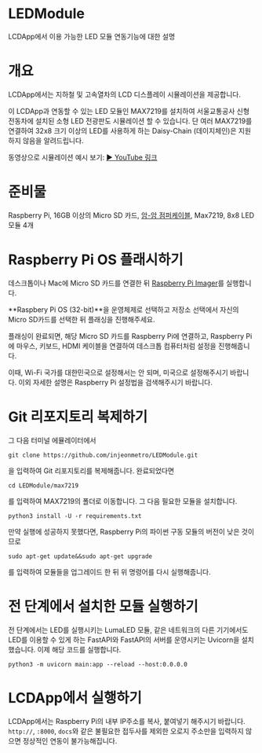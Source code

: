 # LEDModule
LCDApp에서 이용 가능한 LED 모듈 연동기능에 대한 설명

# 개요
LCDApp에서는 지하철 및 고속열차의 LCD 디스플레이 시뮬레이션을 제공합니다.

이 LCDApp과 연동할 수 있는 LED 모듈인 MAX7219를 설치하여 서울교통공사 신형 전동차에 설치된 소형 LED 전광판도 시뮬레이션 할 수 있습니다. 단 여러 MAX7219를 연결하여 32x8 크기 이상의 LED를 사용하게 하는 Daisy-Chain (데이지체인)은 지원하지 않음을 알려드립니다.


동영상으로 시뮬레이션 예시 보기:
<a href="https://youtu.be/B3ViA21AWCQ">▶ YouTube 링크</a>

# 준비물
Raspberry Pi, 16GB 이상의 Micro SD 카드, <a href="http://m.intopion.com/goods/view?no=3831560">암-암 점퍼케이블</a>, Max7219, 8x8 LED 모듈 4개

# Raspberry Pi OS 플래시하기
데스크톱이나 Mac에 Micro SD 카드를 연결한 뒤 <a href="https://www.raspberrypi.com/software/">Raspberry Pi Imager</a>를 실행합니다.

**Raspbery Pi OS (32-bit)**을 운영체제로 선택하고 저장소 선택에서 자신의 Micro SD카드를 선택한 뒤 플래싱을 진행해주세요.

플래싱이 완료되면, 해당 Micro SD 카드를 Raspberry Pi에 연결하고, Raspberry Pi에 마우스, 키보드, HDMI 케이블을 연결하여 데스크톱 컴퓨터처럼 설정을 진행해줍니다.

이때, Wi-Fi 국가를 대한민국으로 설정해서는 안 되며, 미국으로 설정해주시기 바랍니다.
이외 자세한 설명은 Raspberry Pi 설정법을 검색해주시기 바랍니다.

# Git 리포지토리 복제하기
그 다음 터미널 에뮬레이터에서
```
git clone https://github.com/injeonmetro/LEDModule.git
```
을 입력하여 Git 리포지토리를 복제해줍니다.
완료되었다면
```
cd LEDModule/max7219
```
를 입력하여 MAX7219의 폴더로 이동합니다.
그 다음 필요한 모듈을 설치합니다.
```
python3 install -U -r requirements.txt
```
만약 실행에 성공하지 못했다면, Raspberry Pi의 파이썬 구동 모듈의 버전이 낮은 것이므로
```
sudo apt-get update&&sudo apt-get upgrade
```
를 입력하여 모듈들을 업그레이드 한 뒤 위 명령어를 다시 실행해줍니다.

# 전 단계에서 설치한 모듈 실행하기
전 단계에서는 LED를 실행시키는 LumaLED 모듈, 같은 네트워크의 다른 기기에서도 LED를 이용할 수 있게 하는 FastAPI와 FastAPI의 서버를 운영시키는 Uvicorn을 설치했습니다.
이제 해당 코드를 실행합니다.
```
python3 -m uvicorn main:app --reload --host:0.0.0.0
```

# LCDApp에서 실행하기
LCDApp에서는 Raspberry Pi의 내부 IP주소를 복사, 붙여넣기 해주시기 바랍니다. `http://`, `:8000`, `docs`와 같은 불필요한 접두사를 제외한 오로지 주소만을 입력하지 않으면 정상적인 연동이 불가능해집니다.
